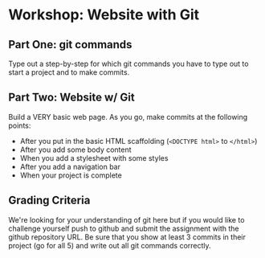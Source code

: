# Workshop: Website with Git


## Part One: git commands

Type out a step-by-step for which git commands you have to type out to start a project and to make commits.

## Part Two: Website w/ Git

Build a VERY basic web page. As you go, make commits at the following points:

- After you put in the basic HTML scaffolding (`<DOCTYPE html>` to `</html>`)
- After you add some body content
- When you add a stylesheet with some styles
- After you add a navigation bar
- When your project is complete

## Grading Criteria

We're looking for your understanding of git here but if you would like to challenge yourself push to github and submit the assignment with the github repository URL. Be sure that you show at least 3 commits in their project (go for all 5) and write out all git commands correctly.